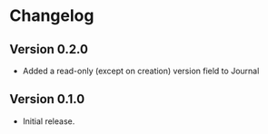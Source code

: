 # Changelog

## Version 0.2.0
* Added a read-only (except on creation) version field to Journal

## Version 0.1.0
* Initial release.
